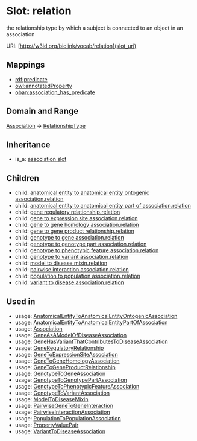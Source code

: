 # Slot: relation


the relationship type by which a subject is connected to an object in an association

URI: [http://w3id.org/biolink/vocab/relation](slot_uri)
## Mappings

 * [rdf:predicate](http://purl.obolibrary.org/obo/rdf_predicate)
 * [owl:annotatedProperty](http://purl.obolibrary.org/obo/owl_annotatedProperty)
 * [oban:association_has_predicate](http://purl.obolibrary.org/obo/oban_association_has_predicate)
## Domain and Range

[Association](Association.md) -> [RelationshipType](RelationshipType.md)
## Inheritance

 *  is_a: [association slot](association_slot.md)
## Children

 *  child: [anatomical entity to anatomical entity ontogenic association.relation](anatomical_entity_to_anatomical_entity_ontogenic_association_relation.md)
 *  child: [anatomical entity to anatomical entity part of association.relation](anatomical_entity_to_anatomical_entity_part_of_association_relation.md)
 *  child: [gene regulatory relationship.relation](gene_regulatory_relationship_relation.md)
 *  child: [gene to expression site association.relation](gene_to_expression_site_association_relation.md)
 *  child: [gene to gene homology association.relation](gene_to_gene_homology_association_relation.md)
 *  child: [gene to gene product relationship.relation](gene_to_gene_product_relationship_relation.md)
 *  child: [genotype to gene association.relation](genotype_to_gene_association_relation.md)
 *  child: [genotype to genotype part association.relation](genotype_to_genotype_part_association_relation.md)
 *  child: [genotype to phenotypic feature association.relation](genotype_to_phenotypic_feature_association_relation.md)
 *  child: [genotype to variant association.relation](genotype_to_variant_association_relation.md)
 *  child: [model to disease mixin.relation](model_to_disease_mixin_relation.md)
 *  child: [pairwise interaction association.relation](pairwise_interaction_association_relation.md)
 *  child: [population to population association.relation](population_to_population_association_relation.md)
 *  child: [variant to disease association.relation](variant_to_disease_association_relation.md)
## Used in

 *  usage: [AnatomicalEntityToAnatomicalEntityOntogenicAssociation](AnatomicalEntityToAnatomicalEntityOntogenicAssociation.md)
 *  usage: [AnatomicalEntityToAnatomicalEntityPartOfAssociation](AnatomicalEntityToAnatomicalEntityPartOfAssociation.md)
 *  usage: [Association](Association.md)
 *  usage: [GeneAsAModelOfDiseaseAssociation](GeneAsAModelOfDiseaseAssociation.md)
 *  usage: [GeneHasVariantThatContributesToDiseaseAssociation](GeneHasVariantThatContributesToDiseaseAssociation.md)
 *  usage: [GeneRegulatoryRelationship](GeneRegulatoryRelationship.md)
 *  usage: [GeneToExpressionSiteAssociation](GeneToExpressionSiteAssociation.md)
 *  usage: [GeneToGeneHomologyAssociation](GeneToGeneHomologyAssociation.md)
 *  usage: [GeneToGeneProductRelationship](GeneToGeneProductRelationship.md)
 *  usage: [GenotypeToGeneAssociation](GenotypeToGeneAssociation.md)
 *  usage: [GenotypeToGenotypePartAssociation](GenotypeToGenotypePartAssociation.md)
 *  usage: [GenotypeToPhenotypicFeatureAssociation](GenotypeToPhenotypicFeatureAssociation.md)
 *  usage: [GenotypeToVariantAssociation](GenotypeToVariantAssociation.md)
 *  usage: [ModelToDiseaseMixin](ModelToDiseaseMixin.md)
 *  usage: [PairwiseGeneToGeneInteraction](PairwiseGeneToGeneInteraction.md)
 *  usage: [PairwiseInteractionAssociation](PairwiseInteractionAssociation.md)
 *  usage: [PopulationToPopulationAssociation](PopulationToPopulationAssociation.md)
 *  usage: [PropertyValuePair](PropertyValuePair.md)
 *  usage: [VariantToDiseaseAssociation](VariantToDiseaseAssociation.md)
